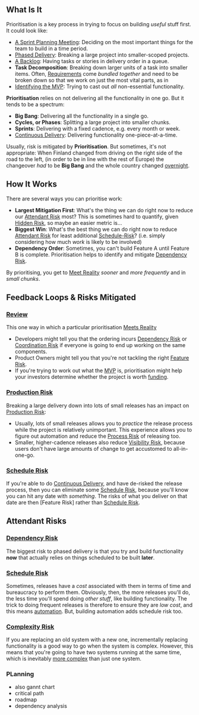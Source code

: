 ## What Is It

Prioritisation is a key process in trying to focus on building _useful_ stuff first.   It could look like:

 - [A Sprint Planning Meeting](Agile): Deciding on the most important things for the team to build in a time period.
 - [Phased Delivery](Waterfall): Breaking a large project into smaller-scoped projects.
 - [A Backlog](Lean): Having tasks or stories in delivery order in a queue.
 - **Task Decomposition**:  Breaking down larger units of a task into smaller items.  Often, [Requirements](Requirements-Capture) come _bundled together_ and need to be broken down so that we work on just the most vital parts, as in
 - [Identifying the MVP](): Trying to cast out _all_ non-essential functionality.    
 
**Prioritisation** relies on not delivering all the functionality in one go.  But it tends to be a spectrum:

- **Big Bang**:  Delivering all the functionality in a single go.
- **Cycles, or Phases**:  Splitting a large project into smaller chunks.
- **Sprints**: Delivering with a fixed cadence, e.g. every month or week.
- [Continuous Delivery](Continous-Delivery): Delivering functionality one-piece-at-a-time.

Usually, risk is mitigated by **Prioritisation**.  But sometimes, it's not appropriate:  When Finland changed from driving on the right side of the road to the left, (in order to be in line with the rest of Europe) the changeover _had_ to be **Big Bang** and the whole country changed [overnight]().

## How It Works

There are several ways you can prioritise work:

- **Largest Mitigation First**:  What's the thing we can do right now to reduce our [Attendant Risk](Attendant-Risk) most?  This is sometimes hard to quantify, given [Hidden Risk](Attendant-Risk), so maybe an easier metric is...
- **Biggest Win**:  What's the best thing we can do right now to reduce [Attendant Risk](Attendant-Risk) for least additional [Schedule-Risk](Schedule-Risk)?  (i.e. simply considering how much *work* is likely to be involved)
- **Dependency Order**:  Sometimes, you can't build Feature A until Feature B is complete.   Prioritisation helps to identify and mitigate [Dependency Risk](Dependency-Risk).

By prioritising, you get to [Meet Reality](Meeting-Reality) _sooner_ and _more frequently_ and in _small chunks_.

## Feedback Loops & Risks Mitigated

### [Review](Sign-Off) 

This one way in which a particular prioritisation [Meets Reality](Meeting-Reality)

- Developers might tell you that the ordering incurs [Dependency Risk](Dependency-Risk) or [Coordination Risk](Coordination-Risk) if everyone is going to end up working on the same components.
- Product Owners might tell you that you're not tackling the right [Feature Risk](Feature-Risk).
- If you're trying to work out what the [MVP]() is, prioritisation might help your investors determine whether the project is worth [funding](Schedule-Risk).

### [Production Risk](Production-Risk)

Breaking a large delivery down into lots of small releases has an impact on [Production Risk](Production-Risk):

 - Usually, lots of small releases allows you to _practice_ the release process while the project is relatively unimportant.  This experience allows you to figure out automation and reduce the [Process Risk](Process-Risk) of releasing too.
 - Smaller, higher-cadence releases also reduce [Visibility Risk](Visibility-Risk), because users don't have large amounts of change to get accustomed to all-in-one-go.   
 
### [Schedule Risk](Schedule-Risk)

If you're able to do [Continuous Delivery](DevOps), and have de-risked the release process, then you can eliminate some [Schedule Risk](Schedule-Risk), because you'll know you can hit any date with _something_.  The risks of what you deliver on that date are then [Feature Risk] rather than [Schedule Risk](Schedule-Risk).

## Attendant Risks

### [Dependency Risk](Dependency-Risk)

The biggest risk to phased delivery is that you try and build functionality **now** that actually relies on things scheduled to be built **later**.  

### [Schedule Risk](Schedule-Risk)

Sometimes, releases have a _cost_ associated with them in terms of time and bureaucracy to perform them.   Obviously, then, the more releases you'll do, the less time you'll spend doing _other stuff_, like building functionality.   The trick to doing frequent releases is therefore to ensure they are _low cost_, and this means [automation](DevOps).   But, building automation adds schedule risk too.

### [Complexity Risk](Complexity-Risk)

If you are replacing an old system with a new one, incrementally replacing functionality is a good way to go when the system is complex.  However, this means that you're going to have two systems running at the same time, which is inevitably [more complex](Complexity-Risk) than just one system.  



### PLanning

- also  gannt chart
- critical path
- roadmap
- dependency analysis